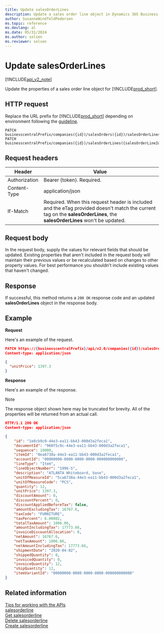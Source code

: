 ```yaml
---
title: Update salesOrderLines  
description: Update a sales order line object in Dynamics 365 Business Central.
author: SusanneWindfeldPedersen
ms.topic: reference
ms.devlang: al
ms.date: 05/31/2024
ms.author: solsen
ms.reviewer: solsen
---
```


# Update salesOrderLines

[!INCLUDE[api_v2_note](../../../includes/api_v2_note.md)]

Update the properties of a sales order line object for [!INCLUDE[prod_short](../../../includes/prod_short.md)].

## HTTP request
Replace the URL prefix for [!INCLUDE[prod_short](../../../includes/prod_short.md)] depending on environment following the [guideline](../../v2.0/endpoints-apis-for-dynamics.md).

```
PATCH businesscentralPrefix/companies({id})/salesOrders({id})/salesOrderLines({salesOrderLineId})
PATCH businesscentralPrefix/companies({id})/salesOrderLines({salesOrderLineId})
```

## Request headers

|Header|Value|
|------|-----|
|Authorization |Bearer {token}. Required.|
|Content-Type  |application/json|
|If-Match      |Required. When this request header is included and the eTag provided doesn't match the current tag on the **salesOrderLines**, the **salesOrderLines** won't be updated. |

## Request body
In the request body, supply the values for relevant fields that should be updated. Existing properties that aren't included in the request body will maintain their previous values or be recalculated based on changes to other property values. For best performance you shouldn't include existing values that haven't changed.

## Response
If successful, this method returns a ```200 OK``` response code and an updated **salesOrderLines** object in the response body.

## Example

**Request**

Here's an example of the request.
```json
PATCH https://{businesscentralPrefix}/api/v2.0/companies({id})/salesOrders({id})/salesOrderLines({salesOrderLineId})
Content-type: application/json

{
  "unitPrice": 1397.3
}
```

**Response**

Here's an example of the response. 

> [!NOTE]  
>   The response object shown here may be truncated for brevity. All of the properties will be returned from an actual call.

```json
HTTP/1.1 200 OK
Content-type: application/json

{
    "id": "1e8cb9c0-44e3-ea11-bb43-000d3a2feca1",
    "documentId": "960f5c9c-44e3-ea11-bb43-000d3a2feca1",
    "sequence": 10000,
    "itemId": "0ea6738a-44e3-ea11-bb43-000d3a2feca1",
    "accountId": "00000000-0000-0000-0000-000000000000",
    "lineType": "Item",
    "lineObjectNumber": "1996-S",
    "description": "ATLANTA Whiteboard, base",
    "unitOfMeasureId": "5ca6738a-44e3-ea11-bb43-000d3a2feca1",
    "unitOfMeasureCode": "PCS",
    "quantity": 12,
    "unitPrice": 1397.3,
    "discountAmount": 0,
    "discountPercent": 0,
    "discountAppliedBeforeTax": false,
    "amountExcludingTax": 16767.6,
    "taxCode": "FURNITURE",
    "taxPercent": 6.00002,
    "totalTaxAmount": 1006.06,
    "amountIncludingTax": 17773.66,
    "invoiceDiscountAllocation": 0,
    "netAmount": 16767.6,
    "netTaxAmount": 1006.06,
    "netAmountIncludingTax": 17773.66,
    "shipmentDate": "2020-04-02",
    "shippedQuantity": 0,
    "invoicedQuantity": 0,
    "invoiceQuantity": 12,
    "shipQuantity": 12,
    "itemVariantId": "00000000-0000-0000-0000-000000000000"
}
```

## Related information
[Tips for working with the APIs](../../../developer/devenv-connect-apps-tips.md)    
[salesorderline](../resources/dynamics_salesorderline.md)    
[Get salesorderline](dynamics_salesorderline_Get.md)    
[Delete salesorderline](dynamics_salesorderline_Delete.md)    
[Create salesorderline](dynamics_salesorderline_Create.md)    
